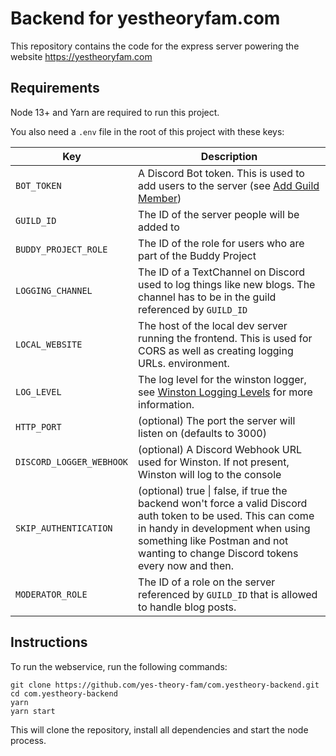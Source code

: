 # Backend for yestheoryfam.com

This repository contains the code for the express server powering the website https://yestheoryfam.com

## Requirements

Node 13+ and Yarn are required to run this project.

You also need a `.env` file in the root of this project with these keys:

| Key                      | Description                                                                                                                                                                                                                           |
| ------------------------ | ------------------------------------------------------------------------------------------------------------------------------------------------------------------------------------------------------------------------------------- |
| `BOT_TOKEN`              | A Discord Bot token. This is used to add users to the server (see [Add Guild Member](https://discordapp.com/developers/docs/resources/guild#add-guild-member))                                                                        |
| `GUILD_ID`               | The ID of the server people will be added to                                                                                                                                                                                          |
| `BUDDY_PROJECT_ROLE`     | The ID of the role for users who are part of the Buddy Project                                                                                                                                                                        |
| `LOGGING_CHANNEL`        | The ID of a TextChannel on Discord used to log things like new blogs. The channel has to be in the guild referenced by `GUILD_ID`                                                                                                     |
| `LOCAL_WEBSITE`          | The host of the local dev server running the frontend. This is used for CORS as well as creating logging URLs. environment.                                                                                                           |
| `LOG_LEVEL`              | The log level for the winston logger, see [Winston Logging Levels](https://github.com/winstonjs/winston#logging-levels) for more information.                                                                                         |
| `HTTP_PORT`              | (optional) The port the server will listen on (defaults to 3000)                                                                                                                                                                      |
| `DISCORD_LOGGER_WEBHOOK` | (optional) A Discord Webhook URL used for Winston. If not present, Winston will log to the console                                                                                                                                    |
| `SKIP_AUTHENTICATION`    | (optional) true \| false, if true the backend won't force a valid Discord auth token to be used. This can come in handy in development when using something like Postman and not wanting to change Discord tokens every now and then. |
| `MODERATOR_ROLE`         | The ID of a role on the server referenced by `GUILD_ID` that is allowed to handle blog posts.                                                                                                                                         |

## Instructions

To run the webservice, run the following commands:

```
git clone https://github.com/yes-theory-fam/com.yestheory-backend.git
cd com.yestheory-backend
yarn
yarn start
```

This will clone the repository, install all dependencies and start the node process.
